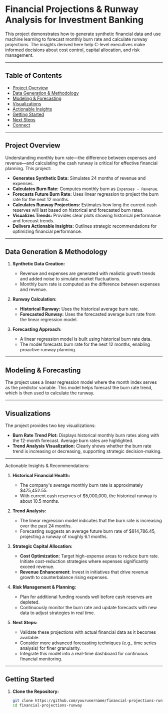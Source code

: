 # Financial Projections & Runway Analysis for Investment Banking

This project demonstrates how to generate synthetic financial data and use machine learning to forecast monthly burn rate and calculate runway projections. The insights derived here help C-level executives make informed decisions about cost control, capital allocation, and risk management.

---

## Table of Contents

- [Project Overview](#project-overview)
- [Data Generation & Methodology](#data-generation--methodology)
- [Modeling & Forecasting](#modeling--forecasting)
- [Visualizations](#visualizations)
- [Actionable Insights](#actionable-insights)
- [Getting Started](#getting-started)
- [Next Steps](#next-steps)
- [Connect](#connect)

---

## Project Overview

Understanding monthly burn rate—the difference between expenses and revenue—and calculating the cash runway is critical for effective financial planning. This project:

- **Generates Synthetic Data:** Simulates 24 months of revenue and expenses.
- **Calculates Burn Rate:** Computes monthly burn as `Expenses - Revenue`.
- **Forecasts Future Burn Rate:** Uses linear regression to project the burn rate for the next 12 months.
- **Calculates Runway Projections:** Estimates how long the current cash reserves will last based on historical and forecasted burn rates.
- **Visualizes Trends:** Provides clear plots showing historical performance and forecast trends.
- **Delivers Actionable Insights:** Outlines strategic recommendations for optimizing financial performance.

---

## Data Generation & Methodology

1. **Synthetic Data Creation:**  
   - Revenue and expenses are generated with realistic growth trends and added noise to simulate market fluctuations.
   - Monthly burn rate is computed as the difference between expenses and revenue.

2. **Runway Calculation:**  
   - **Historical Runway:** Uses the historical average burn rate.
   - **Forecasted Runway:** Uses the forecasted average burn rate from the linear regression model.

3. **Forecasting Approach:**  
   - A linear regression model is built using historical burn rate data.
   - The model forecasts burn rate for the next 12 months, enabling proactive runway planning.

---

## Modeling & Forecasting

The project uses a linear regression model where the month index serves as the predictor variable. This model helps forecast the burn rate trend, which is then used to calculate the runway.

---

## Visualizations

The project provides two key visualizations:
- **Burn Rate Trend Plot:** Displays historical monthly burn rates along with the 12-month forecast. Average burn rates are highlighted.
- **Trend Analysis Visualization:** Clearly shows whether the burn rate trend is increasing or decreasing, supporting strategic decision-making.

---

Actionable Insights & Recommendations:

1. **Historical Financial Health:**  
   - The company's average monthly burn rate is approximately $475,452.55.
   - With current cash reserves of $5,000,000, the historical runway is about 10.5 months.

2. **Trend Analysis:**  
   - The linear regression model indicates that the burn rate is increasing over the past 24 months.
   - Forecasting suggests an average future burn rate of $814,786.45, projecting a runway of roughly 6.1 months.

3. **Strategic Capital Allocation:**  
   - **Cost Optimization:** Target high-expense areas to reduce burn rate. Initiate cost-reduction strategies where expenses significantly exceed revenue.
   - **Revenue Enhancement:** Invest in initiatives that drive revenue growth to counterbalance rising expenses.

4. **Risk Management & Planning:**  
   - Plan for additional funding rounds well before cash reserves are depleted.
   - Continuously monitor the burn rate and update forecasts with new data to adjust strategies in real time.

5. **Next Steps:**  
   - Validate these projections with actual financial data as it becomes available.
   - Consider more advanced forecasting techniques (e.g., time series analysis) for finer granularity.
   - Integrate this model into a real-time dashboard for continuous financial monitoring.

---

## Getting Started

1. **Clone the Repository:**

   ```bash
   git clone https://github.com/yourusername/financial-projections-runway.git
   cd financial-projections-runway

